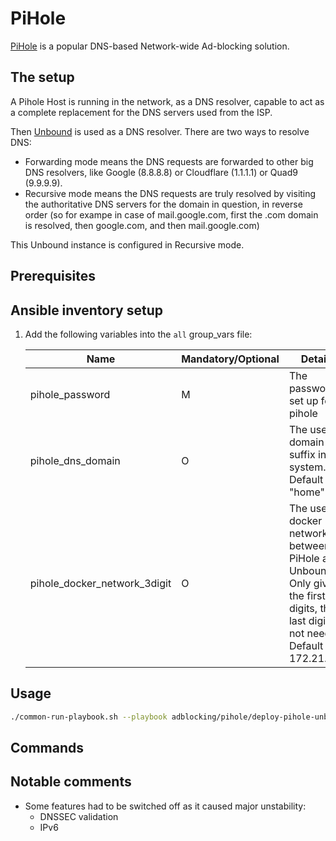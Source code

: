 # PiHole

[PiHole](https://pi-hole.net/) is a popular DNS-based Network-wide Ad-blocking solution.

## The setup

A Pihole Host is running in the network, as a DNS resolver, capable to act as a complete replacement for the DNS servers used from the ISP.

Then [Unbound](https://nlnetlabs.nl/projects/unbound/about/) is used as a DNS resolver. There are two ways to resolve DNS:

- Forwarding mode means the DNS requests are forwarded to other big DNS resolvers, like Google (8.8.8.8) or Cloudflare (1.1.1.1) or Quad9 (9.9.9.9).
- Recursive mode means the DNS requests are truly resolved by visiting the authoritative DNS servers for the domain in question, in reverse order (so for exampe in case of mail.google.com, first the .com domain is resolved, then google.com, and then mail.google.com)

This Unbound instance is configured in Recursive mode.

## Prerequisites

## Ansible inventory setup

1. Add the following variables into the `all` group_vars file:

    | Name | Mandatory/Optional | Details |
    |------|--------------------|---------|
    |pihole_password|M|The password set up for pihole|
    |pihole_dns_domain|O|The used domain suffix in the system. Default is "home".|
    |pihole_docker_network_3digit|O|The used docker network between PiHole and Unbound. Only give the first 3 digits, the last digit is not needed. Default is 172.21.200|

## Usage

```bash
./common-run-playbook.sh --playbook adblocking/pihole/deploy-pihole-unbound.yaml --no-check
```

## Commands

## Notable comments

- Some features had to be switched off as it caused major unstability:
  - DNSSEC validation
  - IPv6
